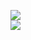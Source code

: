 [![](https://img.shields.io/badge/Made%20With-Github%20Spray-lightgrey.svg?style=for-the-badge&logo=github)](https://github.com/Annihil/github-spray#29051)  
[![](https://i.imgur.com/2DrTn0Z.gif)](https://github.com/Annihil/github-spray)